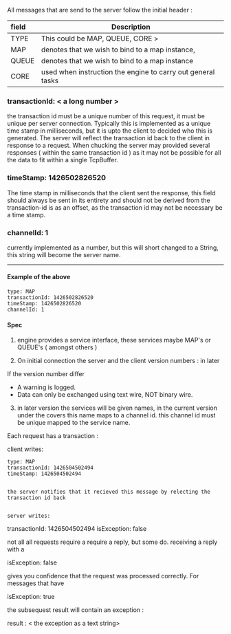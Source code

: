 All messages that are send to the server follow the initial header :


| field              |                           Description |
|:------------------ | -------------------------------------------------------------------------- |
|TYPE                |  This could be MAP, QUEUE, CORE >  |
|MAP | denotes that we wish to bind to a map instance,    |
|QUEUE  | denotes that we wish to bind to a map instance  |
|CORE | used when instruction the engine to carry out general tasks |


### transactionId: < a long number >
the transaction id must be a unique number of this request, it must be unique per server
connection. Typically this is implemented as a unique time stamp in milliseconds, but it is upto
 the client to decided who this is generated. The server will reflect the transaction id back to
 the client in response to a request. When chucking the server may provided several responses (
 within the same transaction id ) as it may not be possible for all the data to fit within a
 single TcpBuffer.

### timeStamp: 1426502826520
The time stamp in milliseconds that the client sent the response, this field should always be
sent in its entirety and should not be derived from the transaction-id is as an offset, as the
transaction id may not be necessary be a time stamp.

### channelId: 1
currently implemented as a number, but this will short changed to a String, this string will
become the server name.

----------------------------------

#### Example of the above
```
type: MAP
transactionId: 1426502826520
timeStamp: 1426502826520
channelId: 1
```

#### Spec

1. engine provides a service interface, these services maybe MAP's or QUEUE's  ( amongst others )

2. On initial connection the server and the client version numbers :
in later

If the version number differ
- A warning is logged.
- Data can only be exchanged using text wire, NOT binary wire.

3. in later version the services will be given names, in the current version under the covers
this name maps to a channel id. this channel id must be unique mapped to the service name.

Each request has a transaction :

client writes:
```
type: MAP
transactionId: 1426504502494
timeStamp: 1426504502494


the server notifies that it recieved this message by relecting the transaction id back


server writes:
```
transactionId: 1426504502494
isException: false


not all all requests require a require a reply, but some do. receiving a reply with a

isException: false

gives you confidence that the request was processed correctly. For messages that have

isException: true

the subsequest result will contain an exception :

result : < the exception as a text string>



